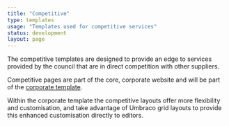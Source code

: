 ```yaml
---
title: "Competitive"
type: templates
usage: "Templates used for competitive services"
status: development
layout: page
---
```


The competitive templates are designed to provide an edge to services provided by the council that are in direct competition with other suppliers.

Competitive pages are part of the core, corporate website and will be part of  the [corporate template](corporate.html).

Within the corporate template the competitive layouts offer more flexibility and customisation, and take advantage of Umbraco grid layouts to provide this enhanced customisation directly to editors.